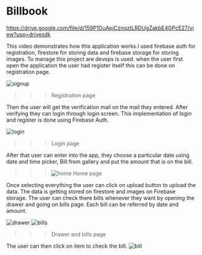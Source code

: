 # Billbook
https://drive.google.com/file/d/159P1DuApjCznqztLRDUgZakbE4GPcE27/view?usp=drivesdk

This video demonstrates how this application works.I used firebase auth for registration, firestore for storing data and firebase storage for storing images.
To manage this project are devops is used.
when the user first open the application the user had register itself this can be done on registration page.

![signup](https://user-images.githubusercontent.com/89389741/223225123-cf4c39ca-57ad-4cec-9706-1a7587a35c9b.jpg)
>>>Registration page



Then the user will get the verification mail on the mail they entered. After verifying they can login through login screen. This implementation of login and register is done using Firebase Auth.

![login](https://user-images.githubusercontent.com/89389741/223225209-ccc4e6db-7a64-4987-9561-8f81f98ff6e1.jpg)
>>>Login page


After that user can enter into the app, they choose a particular date using date and time picker, Bill from gallery and put the amount that is on the bill.



>>>![home](https://user-images.githubusercontent.com/89389741/223225251-75ba2a63-4367-4df6-888f-5f3ab3079afe.jpg)
 Home page



Once selecting everything the user can click on upload button to upload the data. The data is getting stored on firestore and images on Firebase storage.
The user can check there bills whenever they want by opening the drawer and going on bills page. Each bill can be referred by date and amount.



![drawer](https://user-images.githubusercontent.com/89389741/223225296-5dfef7da-e486-4319-b264-82e3aca99df1.jpg)
![bills](https://user-images.githubusercontent.com/89389741/223225316-a889c2f4-1032-40f5-9c80-85c6610270d1.jpg)
>>> Drawer and bills page


The user can then click on item to check the bill.
![bill](https://user-images.githubusercontent.com/89389741/223225438-eac1aedc-cbcb-4662-9686-5fbd4c580c12.jpg)
